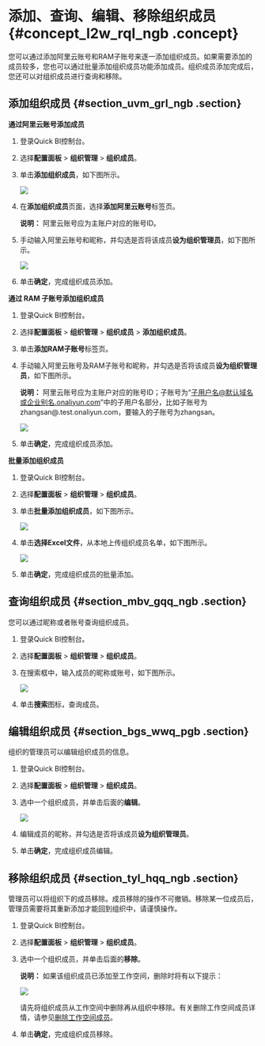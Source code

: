 # 添加、查询、编辑、移除组织成员 {#concept_l2w_rql_ngb .concept}

您可以通过添加阿里云账号和RAM子账号来逐一添加组织成员。如果需要添加的成员较多，您也可以通过批量添加组织成员功能添加成员。组织成员添加完成后，您还可以对组织成员进行查询和移除。

## 添加组织成员 {#section_uvm_grl_ngb .section}

**通过阿里云账号添加成员** 

1.  登录Quick BI控制台。
2.  选择**配置面板** \> **组织管理** \> **组织成员**。
3.  单击**添加组织成员**，如下图所示。

    ![](http://static-aliyun-doc.oss-cn-hangzhou.aliyuncs.com/assets/img/115408/155850931645240_zh-CN.png)

4.  在**添加组织成员**页面，选择**添加阿里云账号**标签页。

    **说明：** 阿里云账号应为主账户对应的账号ID。

5.  手动输入阿里云账号和昵称，并勾选是否将该成员**设为组织管理员**，如下图所示。

    ![](http://static-aliyun-doc.oss-cn-hangzhou.aliyuncs.com/assets/img/115408/155850931645241_zh-CN.png)

6.  单击**确定**，完成组织成员添加。

**通过 RAM 子账号添加组织成员** 

1.  登录Quick BI控制台。
2.  选择**配置面板** \> **组织管理** \> **组织成员** \> **添加组织成员**。
3.  单击**添加RAM子账号**标签页。
4.  手动输入阿里云账号及RAM子账号和昵称，并勾选是否将该成员**设为组织管理员**，如下图所示。

    **说明：** 阿里云账号应为主账户对应的账号ID；子账号为“子用户名@默认域名或企业别名.onaliyun.com”中的子用户名部分，比如子账号为zhangsan@.test.onaliyun.com，要输入的子账号为zhangsan。

    ![](http://static-aliyun-doc.oss-cn-hangzhou.aliyuncs.com/assets/img/115408/155850931645242_zh-CN.png)

5.  单击**确定**，完成组织成员添加。

**批量添加组织成员** 

1.  登录Quick BI控制台。
2.  选择**配置面板** \> **组织管理** \> **组织成员**。
3.  单击**批量添加组织成员**，如下图所示。

    ![](http://static-aliyun-doc.oss-cn-hangzhou.aliyuncs.com/assets/img/115408/155850931645243_zh-CN.png)

4.  单击**选择Excel文件**，从本地上传组织成员名单，如下图所示。

    ![](http://static-aliyun-doc.oss-cn-hangzhou.aliyuncs.com/assets/img/115408/155850931645244_zh-CN.png)

5.  单击**确定**，完成组织成员的批量添加。

## 查询组织成员 {#section_mbv_gqq_ngb .section}

您可以通过昵称或者账号查询组织成员。

1.  登录Quick BI控制台。
2.  选择**配置面板** \> **组织管理** \> **组织成员**。
3.  在搜索框中，输入成员的昵称或账号，如下图所示。

    ![](http://static-aliyun-doc.oss-cn-hangzhou.aliyuncs.com/assets/img/115408/155850931645245_zh-CN.png)

4.  单击**搜索**图标，查询成员。

## 编辑组织成员 {#section_bgs_wwq_pgb .section}

组织的管理员可以编辑组织成员的信息。

1.  登录Quick BI控制台。
2.  选择**配置面板** \> **组织管理** \> **组织成员**。
3.  选中一个组织成员，并单击后面的**编辑**。

    ![](http://static-aliyun-doc.oss-cn-hangzhou.aliyuncs.com/assets/img/115408/155850931645247_zh-CN.png)

4.  编辑成员的昵称，并勾选是否将该成员**设为组织管理员**。
5.  单击**确定**，完成组织成员编辑。

## 移除组织成员 {#section_tyl_hqq_ngb .section}

管理员可以将组织下的成员移除。成员移除的操作不可撤销。移除某一位成员后，管理员需要将其重新添加才能回到组织中，请谨慎操作。

1.  登录Quick BI控制台。
2.  选择**配置面板** \> **组织管理** \> **组织成员**。
3.  选中一个组织成员，并单击后面的**移除**。

    **说明：** 如果该组织成员已添加至工作空间，删除时将有以下提示：

    ![](http://static-aliyun-doc.oss-cn-hangzhou.aliyuncs.com/assets/img/115408/155850931741187_zh-CN.png)

    请先将组织成员从工作空间中删除再从组织中移除。有关删除工作空间成员详情，请参见[删除工作空间成员](intl.zh-CN/用户指南/组织及工作空间管理/工作空间管理/添加、修改、查询、删除工作空间成员.md#section_qgp_tzq_pgb)。

4.  单击**确定**，完成组织成员移除。

